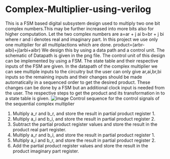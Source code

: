 # Complex-Multiplier-using-verilog
This is a FSM based digital subsystem design used to multiply two one bit complex numbers.This may be further increased into more bits also for higher computation.
Let the two complex numbers are
a=ar + j ai
b=br + j bi where r and i denotes real and imaginary part.
In this project we use only one multiplier for all multiplactions which are done.
product=(arbr-aibi)+j(arbi+aibr)
We design this by using a data path and a control unit.
The schematic of Datapath is given in the png file.
The control unit of this design can be implemented by using a FSM.
The state table and their respective inputs of the FSM are given.
In the datapath of the complex multiplier we can see multiple inputs to the circuitry but the user can only give ar,ai,br,bi inputs so the remaining inputs and their changes should be made automatically in a sequenced order to get the desired product.
These changes can be done by a FSM but an additional clock input is needed from  the user.
The respective steps to get the product and its transformation in to a state table is given.
![image](https://github.com/Yogendra-7777/Complex-Multiplier-using-verilog/assets/158204977/944eca04-37d0-434b-8ba4-a55bb543c7e6)
Control sequence for the control signals of the sequential complex multiplier
1. Multiply a_r and b_r, and store the result in partial product register 1.
2. Multiply a_i and b_i, and store the result in partial product register 2.
3. Subtract the partial product register values and store the result in the product real part register.
4. Multiply a_r and b_i, and store the result in partial product register 1.
5. Multiply a_i and b_r, and store the result in partial product register 2.
6. Add the partial product register values and store the result in the product imaginary part register.


